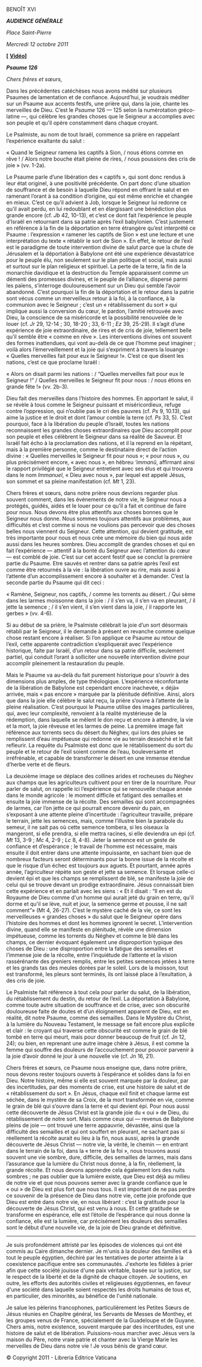 BENOÎT XVI

***AUDIENCE GÉNÉRALE***

*Place Saint-Pierre*

*Mercredi 12 octobre 2011*

**[** **[Vidéo](http://player.rv.va/vaticanplayer.asp?language=it&tic=VA_F1BREGHT)]**

***Psaume 126***

*Chers frères et sœurs,*

Dans les précédentes catéchèses nous avons médité sur plusieurs Psaumes de lamentation et de confiance. Aujourd’hui, je voudrais méditer sur un Psaume aux accents festifs, une prière qui, dans la joie, chante les merveilles de Dieu. C’est le *Psaume* 126 — 125 selon la numérotation gréco-latine —, qui célèbre les grandes choses que le Seigneur a accomplies avec son peuple et qu’il opère constamment dans chaque croyant.

Le Psalmiste, au nom de tout Israël, commence sa prière en rappelant l’expérience exaltante du salut :

« Quand le Seigneur ramena les captifs à Sion, / nous étions comme en rêve ! / Alors notre bouche était pleine de rires, / nous poussions des cris de joie » (vv. 1-2a).

Le Psaume parle d’une libération des « captifs », qui sont donc rendus à leur état originel, à une positivité précédente. On part donc d’une situation de souffrance et de besoin à laquelle Dieu répond en offrant le salut et en ramenant l’orant à sa condition d’origine, qui est même enrichie et changée en mieux. C’est ce qu’il advient à Job, lorsque le Seigneur lui redonne ce qu’il avait perdu, en lui redoublant et en élargissant une bénédiction plus grande encore (cf. *Jb* 42, 10-13), et c’est ce dont fait l’expérience le peuple d’Israël en retournant dans sa patrie après l’exil babylonien. C’est justement en référence à la fin de la déportation en terre étrangère qu’est interprété ce Psaume : l’expression « ramener les captifs de Sion » est une lecture et une interprétation du texte « rétablir le sort de Sion ». En effet, le retour de l’exil est le paradigme de toute intervention divine de salut parce que la chute de Jérusalem et la déportation à Babylone ont été une expérience dévastatrice pour le peuple élu, non seulement sur le plan politique et social, mais aussi et surtout sur le plan religieux et spirituel. La perte de la terre, la fin de la monarchie davidique et la destruction du Temple apparaissent comme un démenti des promesses divines, et le peuple de l’alliance, dispersé parmi les païens, s’interroge douloureusement sur un Dieu qui semble l’avoir abandonné. C’est pourquoi la fin de la déportation et le retour dans la patrie sont vécus comme un merveilleux retour à la foi, à la confiance, à la communion avec le Seigneur ; c’est un « rétablissement du sort » qui implique aussi la conversion du cœur, le pardon, l’amitié retrouvée avec Dieu, la conscience de sa miséricorde et la possibilité renouvelée de le louer (cf. *Jr* 29, 12-14 ; 30, 18-20 ; 33, 6-11 ; *Ez* 39, 25-29). Il s’agit d’une expérience de joie extraordinaire, de rires et de cris de joie, tellement belle qu’il semble être « comme en rêve ». Les interventions divines ont souvent des formes inattendues, qui vont au-delà de ce que l’homme peut imaginer ; voilà alors l’émerveillement et la joie qui s’expriment à travers la louange : « Quelles merveilles fait pour eux le Seigneur !». C’est ce que disent les nations, c’est ce que proclame Israël :

« Alors on disait parmi les nations : / “Quelles merveilles fait pour eux le Seigneur !” / Quelles merveilles le Seigneur fit pour nous : / nous étions en grande fête !» (vv. 2b-3).

Dieu fait des merveilles dans l’histoire des hommes. En apportant le salut, il se révèle à tous comme le Seigneur puissant et miséricordieux, refuge contre l’oppression, qui n’oublie pas le cri des pauvres (cf. *Ps* 9, 10.13), qui aime la justice et le droit et dont l’amour comble la terre (cf. *Ps* 33, 5). C’est pourquoi, face à la libération du peuple d’Israël, toutes les nations reconnaissent les grandes choses extraordinaires que Dieu accomplit pour son peuple et elles célèbrent le Seigneur dans sa réalité de Sauveur. Et Israël fait écho à la proclamation des nations, et il la reprend en la répétant, mais à la première personne, comme le destinataire direct de l’action divine : « Quelles merveilles le Seigneur fit pour nous »; « pour nous », ou plus précisément encore, « avec nous », en hébreu *‘immanû*, affirmant ainsi le rapport privilégié que le Seigneur entretient avec ses élus et qui trouvera dans le nom *Immanuel*, « Dieu avec nous », par lequel est appelé Jésus, son sommet et sa pleine manifestation (cf. *Mt* 1, 23).

Chers frères et sœurs, dans notre prière nous devrions regarder plus souvent comment, dans les événements de notre vie, le Seigneur nous a protégés, guidés, aidés et le louer pour ce qu’il a fait et continue de faire pour nous. Nous devons être plus attentifs aux choses bonnes que le Seigneur nous donne. Nous sommes toujours attentifs aux problèmes, aux difficultés et c’est comme si nous ne voulions pas percevoir que des choses belles nous viennent du Seigneur. Cette attention, qui devient gratitude, est très importante pour nous et nous crée une mémoire du bien qui nous aide aussi dans les heures sombres. Dieu accomplit de grandes choses et qui en fait l’expérience — attentif à la bonté du Seigneur avec l’attention du cœur — est comblé de joie. C’est sur cet accent festif que se conclut la première partie du Psaume. Etre sauvés et rentrer dans sa patrie après l’exil est comme être retournés à la vie : la libération ouvre au rire, mais aussi à l’attente d’un accomplissement encore à souhaiter et à demander. C’est la seconde partie du Psaume qui dit ceci :

« Ramène, Seigneur, nos captifs, / comme les torrents au désert. / Qui sème dans les larmes moissonne dans la joie : / il s’en va, il s’en va en pleurant, / il jette la semence ; / il s’en vient, il s’en vient dans la joie, / il rapporte les gerbes » (vv. 4-6).

Si au début de sa prière, le Psalmiste célébrait la joie d’un sort désormais rétabli par le Seigneur, il le demande à présent en revanche comme quelque chose restant encore à réaliser. Si l’on applique ce Psaume au retour de l’exil, cette apparente contradiction s’expliquerait avec l’expérience historique, faite par Israël, d’un retour dans sa patrie difficile, seulement partiel, qui conduit l’orant à solliciter une nouvelle intervention divine pour accomplir pleinement la restauration du peuple.

Mais le Psaume va au-delà du fait purement historique pour s’ouvrir à des dimensions plus amples, de type théologique. L’expérience réconfortante de la libération de Babylone est cependant encore inachevée, « déjà» arrivée, mais « pas encore » marquée par la plénitude définitive. Ainsi, alors que dans la joie elle célèbre le salut reçu, la prière s’ouvre à l’attente de la pleine réalisation. C’est pourquoi le Psaume utilise des images particulières, qui, avec leur complexité, renvoient à la réalité mystérieuse de la rédemption, dans laquelle se mêlent le don reçu et encore à attendre, la vie et la mort, la joie rêveuse et les larmes de peine. La première image fait référence aux torrents secs du désert du Néghev, qui lors des pluies se remplissent d’eau impétueuse qui redonne vie au terrain desséché et le fait refleurir. La requête du Psalmiste est donc que le rétablissement du sort du peuple et le retour de l’exil soient comme de l’eau, bouleversante et irréfrénable, et capable de transformer le désert en une immense étendue d’herbe verte et de fleurs.

La deuxième image se déplace des collines arides et rocheuses du Néghev aux champs que les agriculteurs cultivent pour en tirer de la nourriture. Pour parler de salut, on rappelle ici l’expérience qui se renouvelle chaque année dans le monde agricole : le moment difficile et fatigant des semailles et ensuite la joie immense de la récolte. Des semailles qui sont accompagnées de larmes, car l’on jette ce qui pourrait encore devenir du pain, en s’exposant à une attente pleine d’incertitude : l’agriculteur travaille, prépare le terrain, jette les semences, mais, comme l’illustre bien la parabole du semeur, il ne sait pas où cette semence tombera, si les oiseaux la mangeront, si elle prendra, si elle mettra racines, si elle deviendra un épi (cf. *Mt* 13, 3-9 ; *Mc* 4, 2-9 ; *Lc* 8, 4-8). Jeter la semence est un geste de confiance et d’espérance ; le travail de l’homme est nécessaire, mais ensuite il doit entrer dans une attente impuissante, en sachant bien que de nombreux facteurs seront déterminants pour la bonne issue de la récolte et que le risque d’un échec est toujours aux aguets. Et pourtant, année après année, l’agriculteur répète son geste et jette sa semence. Et lorsque celle-ci devient épi et que les champs se remplissent de blé, se manifeste la joie de celui qui se trouve devant un prodige extraordinaire. Jésus connaissait bien cette expérience et en parlait avec les siens : « Et il disait : “Il en est du Royaume de Dieu comme d'un homme qui aurait jeté du grain en terre, qu'il dorme et qu'il se lève, nuit et jour, la semence germe et pousse, il ne sait comment”» (Mt 4, 26-27). C’est le mystère caché de la vie, ce sont les merveilleuses « grandes choses » du salut que le Seigneur opère dans l’histoire des hommes et dont les hommes ignorent le secret. L’intervention divine, quand elle se manifeste en plénitude, révèle une dimension impétueuse, comme les torrents du Néghev et comme le blé dans les champs, ce dernier évoquant également une disproportion typique des choses de Dieu : une disproportion entre la fatigue des semailles et l’immense joie de la récolte, entre l’inquiétude de l’attente et la vision rassérénante des greniers remplis, entre les petites semences jetées à terre et les grands tas des meules dorées par le soleil. Lors de la moisson, tout est transformé, les pleurs sont terminés, ils ont laissé place à l’exultation, à des cris de joie.

Le Psalmiste fait référence à tout cela pour parler du salut, de la libération, du rétablissement du destin, du retour de l’exil. La déportation à Babylone, comme toute autre situation de souffrance et de crise, avec son obscurité douloureuse faite de doutes et d’un éloignement apparent de Dieu, est en réalité, dit notre Psaume, comme des semailles. Dans le Mystère du Christ, à la lumière du Nouveau Testament, le message se fait encore plus explicite et clair : le croyant qui traverse cette obscurité est comme le grain de blé tombé en terre qui meurt, mais pour donner beaucoup de fruit (cf. Jn 12, 24); ou bien, en reprenant une autre image chère à Jésus, il est comme la femme qui souffre des douleurs de l’accouchement pour pouvoir parvenir à la joie d’avoir donné le jour à une nouvelle vie (cf. Jn 16, 21).

Chers frères et sœurs, ce Psaume nous enseigne que, dans notre prière, nous devons rester toujours ouverts à l’espérance et solides dans la foi en Dieu. Notre histoire, même si elle est souvent marquée par la douleur, par des incertitudes, par des moments de crise, est une histoire de salut et de « rétablissement du sort ». En Jésus, chaque exil finit et chaque larme est séchée, dans le mystère de sa Croix, de la mort transformée en vie, comme le grain de blé qui s’ouvre dans la terre et qui devient épi. Pour nous aussi cette découverte de Jésus Christ est la grande joie du « oui » de Dieu, du rétablissement de notre sort. Mais comme ceux qui — revenus de Babylone pleins de joie — ont trouvé une terre appauvrie, dévastée, ainsi que la difficulté des semailles et qui ont souffert en pleurant, ne sachant pas si réellement la récolte aurait eu lieu à la fin, nous aussi, après la grande découverte de Jésus Christ — notre vie, la vérité, le chemin — en entrant dans le terrain de la foi, dans la « terre de la foi », nous trouvons aussi souvent une vie sombre, dure, difficile, des semailles de larmes, mais dans l’assurance que la lumière du Christ nous donne, à la fin, réellement, la grande récolte. Et nous devons apprendre cela également lors des nuits sombres ; ne pas oublier que la lumière existe, que Dieu est déjà au milieu de notre vie et que nous pouvons semer avec la grande confiance que le « oui » de Dieu est plus fort que nous tous. Il est important de ne pas perdre ce souvenir de la présence de Dieu dans notre vie, cette joie profonde que Dieu est entré dans notre vie, en nous libérant : c’est la gratitude pour la découverte de Jésus Christ, qui est venu à nous. Et cette gratitude se transforme en espérance, elle est l’étoile de l’espérance qui nous donne la confiance, elle est la lumière, car précisément les douleurs des semailles sont le début d’une nouvelle vie, de la joie de Dieu grande et définitive.

* * *

Je suis profondément attristé par les épisodes de violences qui ont été commis au Caire dimanche dernier. Je m'unis à la douleur des familles et à tout le peuple égyptien, déchiré par les tentatives de porter atteinte à la coexistence pacifique entre ses communautés. J'exhorte les fidèles à prier afin que cette société jouisse d'une paix véritable, basée sur la justice, sur le respect de la liberté et de la dignité de chaque citoyen. Je soutiens, en outre, les efforts des autorités civiles et religieuses égyptiennes, en faveur d'une société dans laquelle soient respectés les droits humains de tous et, en particulier, des minorités, au bénéfice de l'unité nationale.

Je salue les pèlerins francophones, particulièrement les Petites Sœurs de Jésus réunies en Chapitre général, les Servants de Messes de Monthey, et les groupes venus de France, spécialement de la Guadeloupe et de Guyane. Chers amis, notre existence, souvent marquée par des incertitudes, est une histoire de salut et de libération. Puissions-nous marcher avec Jésus vers la maison du Père, notre vraie patrie et chanter avec la Vierge Marie les merveilles de Dieu dans notre vie ! Je vous bénis de grand cœur.

© Copyright 2011 - Libreria Editrice Vaticana